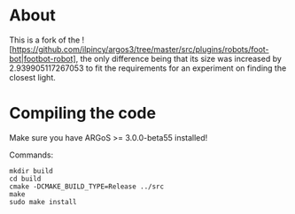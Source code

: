 # About
This is a fork of the ![https://github.com/ilpincy/argos3/tree/master/src/plugins/robots/foot-bot|footbot-robot], the only difference being that its size was increased by
2.939905117267053 to fit the requirements for an experiment on finding the closest light.

# Compiling the code

Make sure you have ARGoS >= 3.0.0-beta55 installed!

Commands:
```shell
mkdir build
cd build
cmake -DCMAKE_BUILD_TYPE=Release ../src
make
sudo make install
```
